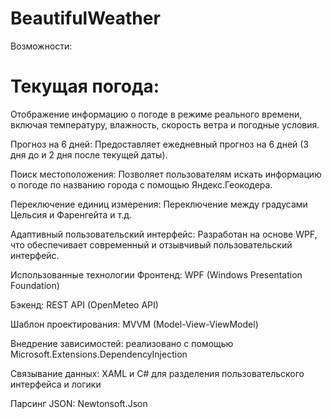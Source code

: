 # BeautifulWeather

Возможности:<br>

<h1>Текущая погода:</h1> Отображение информацию о погоде в режиме реального времени, включая температуру, влажность, скорость ветра и погодные условия.<br>

Прогноз на 6 дней: Предоставляет ежедневный прогноз на 6 дней (3 дня до и 2 дня после текущей даты).

Поиск местоположения: Позволяет пользователям искать информацию о погоде по названию города с помощью Яндекс.Геокодера.

Переключение единиц измерения: Переключение между градусами Цельсия и Фаренгейта и т.д.

Адаптивный пользовательский интерфейс: Разработан на основе WPF, что обеспечивает современный и отзывчивый пользовательский интерфейс.

Использованные технологии
Фронтенд: WPF (Windows Presentation Foundation)

Бэкенд: REST API (OpenMeteo API)

Шаблон проектирования: MVVM (Model-View-ViewModel)

Внедрение зависимостей: реализовано с помощью Microsoft.Extensions.DependencyInjection

Связывание данных: XAML и C# для разделения пользовательского интерфейса и логики

Парсинг JSON: Newtonsoft.Json
